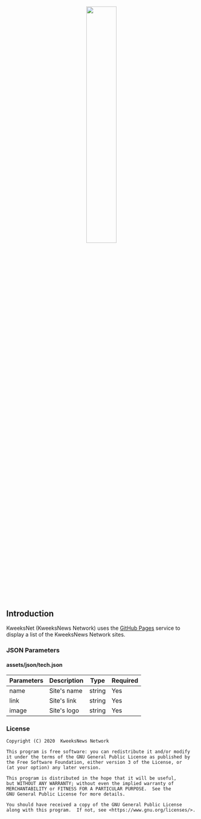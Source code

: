 # <p align="center"><img width="40%" src="https://network.kweeksnews.com/assets/img/kweeksnet.svg"></p>

## Introduction

KweeksNet (KweeksNews Network) uses the [GitHub Pages](https://pages.github.com/) service to display a list of the KweeksNews Network sites.

### JSON Parameters

#### assets/json/tech.json

| Parameters | Description | Type   | Required |
| ---------- | ----------- | ------ | -------- |
| name       | Site's name | string | Yes      |
| link       | Site's link | string | Yes      |
| image      | Site's logo | string | Yes      |

### License

```
Copyright (C) 2020  KweeksNews Network

This program is free software: you can redistribute it and/or modify
it under the terms of the GNU General Public License as published by
the Free Software Foundation, either version 3 of the License, or
(at your option) any later version.

This program is distributed in the hope that it will be useful,
but WITHOUT ANY WARRANTY; without even the implied warranty of
MERCHANTABILITY or FITNESS FOR A PARTICULAR PURPOSE.  See the
GNU General Public License for more details.

You should have received a copy of the GNU General Public License
along with this program.  If not, see <https://www.gnu.org/licenses/>.
```
